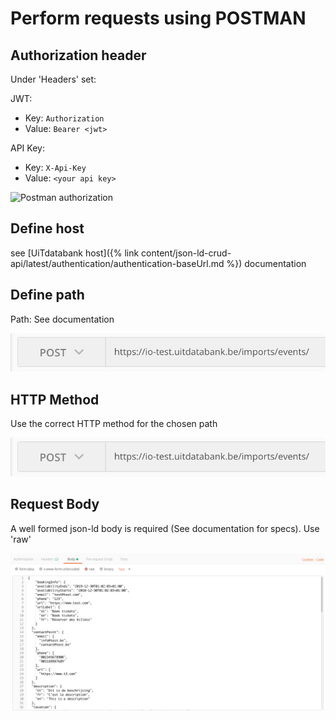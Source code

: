 ---
---
# Perform requests using POSTMAN

## Authorization header

Under 'Headers' set:

JWT:
- Key: `Authorization`
- Value: `Bearer <jwt>`

API Key:
- Key: `X-Api-Key`
- Value: `<your api key>`

![Postman authorization](/img/postman-authorization.png "Postman authorization")

## Define host

see [UiTdatabank host]({% link content/json-ld-crud-api/latest/authentication/authentication-baseUrl.md %}) documentation

## Define path
Path:
See documentation

![Postman url](/img/postman-method-url-crud.png "Postman url")

## HTTP Method
Use the correct HTTP method for the chosen path

![Postman method](/img/postman-method-url-crud.png "Postman method")

## Request Body
A well formed json-ld body is required (See documentation for specs).
Use 'raw'

![Postman body](/img/postman-body-crud.png "Postman body")
